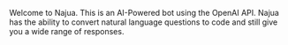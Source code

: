 Welcome to Najua. This is an AI-Powered bot using the OpenAI API. Najua has the ability to convert natural language questions to code and still give you a wide range of responses.